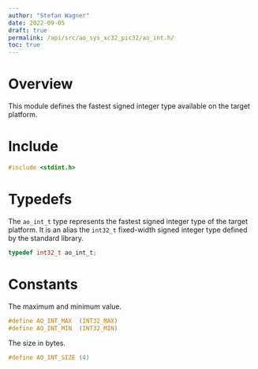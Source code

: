 ```yaml
---
author: "Stefan Wagner"
date: 2022-09-05
draft: true
permalink: /api/src/ao_sys_xc32_pic32/ao_int.h/
toc: true
---
```


# Overview

This module defines the fastest signed integer type available on the target platform.

# Include

```c
#include <stdint.h>
```

# Typedefs

The `ao_int_t` type represents the fastest signed integer type of the target platform. It is an alias the `int32_t` fixed-width signed integer type defined by the standard library.

```c
typedef int32_t ao_int_t;
```

# Constants

The maximum and minimum value.

```c
#define AO_INT_MAX  (INT32_MAX)
#define AO_INT_MIN  (INT32_MIN)
```

The size in bytes.

```c
#define AO_INT_SIZE (4)
```
